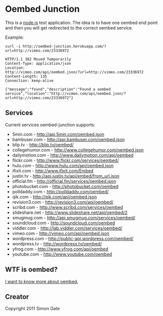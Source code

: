# Oembed Junction

This is a [node.js](http://nodejs.org) test application. The idea is to have one oembed
end point and then you will get redirected to the correct oembed service.

Example:

```shell
curl -i http://oembed-junction.herokuapp.com/?url=http://vimeo.com/23336972

HTTP/1.1 302 Moved Temporarily
Content-Type: application/json
Location:
http://vimeo.com/api/oembed.json/?url=http://vimeo.com/23336972
Content-Length: 135
Connection: keep-alive

{"message":"found","description":"Found a oembed service","location":"http://vimeo.com/api/oembed.json/?url=http://vimeo.com/23336972"}
```

## Services

Current services oembed-junction supports:

* 5min.com - http://api.5min.com/oembed.json
* bambuser.com - http://api.bambuser.com/oembed.json
* blip.tv - http://blip.tv/oembed/
* collegehumor.com - http://www.collegehumor.com/oembed.json
* dailymotion.com - http://www.dailymotion.com/api/oembed
* flickr.com - http://www.flickr.com/services/oembed/
* hulu.com - http://www.hulu.com/api/oembed.json
* ifixit.com - http://www.ifixit.com/Embed
* justin.tv - http://api.justin.tv/api/embed/from_url.json
* official.fm - http://official.fm/services/oembed.json
* photobucket.com - http://photobucket.com/oembed
* polldaddy.com - http://polldaddy.com/oembed/
* qik.com - http://qik.com/api/oembed.json
* revision3.com - http://revision3.com/api/oembed/
* scribd.com - http://www.scribd.com/services/oembed
* slideshare.net - http://www.slideshare.net/api/oembed/2
* smugmug.com - http://api.smugmug.com/services/oembed/
* soundcloud.com - http://soundcloud.com/oembed
* viddler.com - http://lab.viddler.com/services/oembed/
* vimeo.com - http://vimeo.com/api/oembed.json
* wordpress.com - http://public-api.wordpress.com/oembed/
* wordpress.tv - http://wordpress.tv/oembed/
* yfrog.com - http://www.yfrog.com/api/oembed
* youtube.com - http://www.youtube.com/oembed


## WTF is oembed?

[I want to know more about oembed.](http://oembed.com)

## Creator

Copyright 2011 Simon Gate
